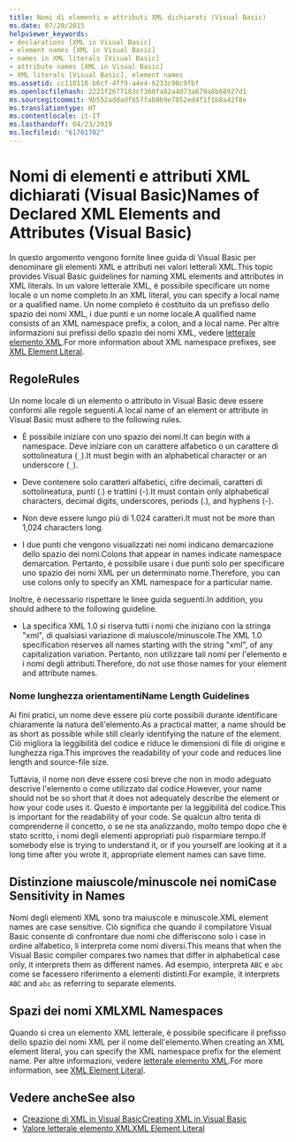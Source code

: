 ```yaml
---
title: Nomi di elementi e attributi XML dichiarati (Visual Basic)
ms.date: 07/20/2015
helpviewer_keywords:
- declarations [XML in Visual Basic]
- element names [XML in Visual Basic]
- names in XML literals [Visual Basic]
- attribute names [XML in Visual Basic]
- XML literals [Visual Basic], element names
ms.assetid: cc110118-b6cf-4ff9-a4e4-6233c90c9fbf
ms.openlocfilehash: 2221f2677183cf360fa82a4d73a679a8b68927d1
ms.sourcegitcommit: 9b552addadfb57fab0b9e7852ed4f1f1b8a42f8e
ms.translationtype: HT
ms.contentlocale: it-IT
ms.lasthandoff: 04/23/2019
ms.locfileid: "61761702"
---
```

# <a name="names-of-declared-xml-elements-and-attributes-visual-basic"></a><span data-ttu-id="338cb-102">Nomi di elementi e attributi XML dichiarati (Visual Basic)</span><span class="sxs-lookup"><span data-stu-id="338cb-102">Names of Declared XML Elements and Attributes (Visual Basic)</span></span>
<span data-ttu-id="338cb-103">In questo argomento vengono fornite linee guida di Visual Basic per denominare gli elementi XML e attributi nei valori letterali XML.</span><span class="sxs-lookup"><span data-stu-id="338cb-103">This topic provides Visual Basic guidelines for naming XML elements and attributes in XML literals.</span></span>  <span data-ttu-id="338cb-104">In un valore letterale XML, è possibile specificare un nome locale o un nome completo.</span><span class="sxs-lookup"><span data-stu-id="338cb-104">In an XML literal, you can specify a local name or a qualified name.</span></span> <span data-ttu-id="338cb-105">Un nome completo è costituito da un prefisso dello spazio dei nomi XML, i due punti e un nome locale.</span><span class="sxs-lookup"><span data-stu-id="338cb-105">A qualified name consists of an XML namespace prefix, a colon, and a local name.</span></span> <span data-ttu-id="338cb-106">Per altre informazioni sui prefissi dello spazio dei nomi XML, vedere [letterale elemento XML](../../../../visual-basic/language-reference/xml-literals/xml-element-literal.md).</span><span class="sxs-lookup"><span data-stu-id="338cb-106">For more information about XML namespace prefixes, see [XML Element Literal](../../../../visual-basic/language-reference/xml-literals/xml-element-literal.md).</span></span>  
  
## <a name="rules"></a><span data-ttu-id="338cb-107">Regole</span><span class="sxs-lookup"><span data-stu-id="338cb-107">Rules</span></span>  
 <span data-ttu-id="338cb-108">Un nome locale di un elemento o attributo in Visual Basic deve essere conformi alle regole seguenti.</span><span class="sxs-lookup"><span data-stu-id="338cb-108">A local name of an element or attribute in Visual Basic must adhere to the following rules.</span></span>  
  
- <span data-ttu-id="338cb-109">È possibile iniziare con uno spazio dei nomi.</span><span class="sxs-lookup"><span data-stu-id="338cb-109">It can begin with a namespace.</span></span> <span data-ttu-id="338cb-110">Deve iniziare con un carattere alfabetico o un carattere di sottolineatura (`_`).</span><span class="sxs-lookup"><span data-stu-id="338cb-110">It must begin with an alphabetical character or an underscore (`_`).</span></span>  
  
- <span data-ttu-id="338cb-111">Deve contenere solo caratteri alfabetici, cifre decimali, caratteri di sottolineatura, punti (.) e trattini (-).</span><span class="sxs-lookup"><span data-stu-id="338cb-111">It must contain only alphabetical characters, decimal digits, underscores, periods (.), and hyphens (-).</span></span>  
  
- <span data-ttu-id="338cb-112">Non deve essere lungo più di 1.024 caratteri.</span><span class="sxs-lookup"><span data-stu-id="338cb-112">It must not be more than 1,024 characters long.</span></span>  
  
- <span data-ttu-id="338cb-113">I due punti che vengono visualizzati nei nomi indicano demarcazione dello spazio dei nomi.</span><span class="sxs-lookup"><span data-stu-id="338cb-113">Colons that appear in names indicate namespace demarcation.</span></span> <span data-ttu-id="338cb-114">Pertanto, è possibile usare i due punti solo per specificare uno spazio dei nomi XML per un determinato nome.</span><span class="sxs-lookup"><span data-stu-id="338cb-114">Therefore, you can use colons only to specify an XML namespace for a particular name.</span></span>  
  
 <span data-ttu-id="338cb-115">Inoltre, è necessario rispettare le linee guida seguenti.</span><span class="sxs-lookup"><span data-stu-id="338cb-115">In addition, you should adhere to the following guideline.</span></span>  
  
- <span data-ttu-id="338cb-116">La specifica XML 1.0 si riserva tutti i nomi che iniziano con la stringa "xml", di qualsiasi variazione di maiuscole/minuscole.</span><span class="sxs-lookup"><span data-stu-id="338cb-116">The XML 1.0 specification reserves all names starting with the string "xml", of any capitalization variation.</span></span> <span data-ttu-id="338cb-117">Pertanto, non utilizzare tali nomi per l'elemento e i nomi degli attributi.</span><span class="sxs-lookup"><span data-stu-id="338cb-117">Therefore, do not use those names for your element and attribute names.</span></span>  
  
### <a name="name-length-guidelines"></a><span data-ttu-id="338cb-118">Nome lunghezza orientamenti</span><span class="sxs-lookup"><span data-stu-id="338cb-118">Name Length Guidelines</span></span>  
 <span data-ttu-id="338cb-119">Ai fini pratici, un nome deve essere più corte possibili durante identificare chiaramente la natura dell'elemento.</span><span class="sxs-lookup"><span data-stu-id="338cb-119">As a practical matter, a name should be as short as possible while still clearly identifying the nature of the element.</span></span> <span data-ttu-id="338cb-120">Ciò migliora la leggibilità del codice e riduce le dimensioni di file di origine e lunghezza riga.</span><span class="sxs-lookup"><span data-stu-id="338cb-120">This improves the readability of your code and reduces line length and source-file size.</span></span>  
  
 <span data-ttu-id="338cb-121">Tuttavia, il nome non deve essere così breve che non in modo adeguato descrive l'elemento o come utilizzato dal codice.</span><span class="sxs-lookup"><span data-stu-id="338cb-121">However, your name should not be so short that it does not adequately describe the element or how your code uses it.</span></span> <span data-ttu-id="338cb-122">Questo è importante per la leggibilità del codice.</span><span class="sxs-lookup"><span data-stu-id="338cb-122">This is important for the readability of your code.</span></span> <span data-ttu-id="338cb-123">Se qualcun altro tenta di comprenderne il concetto, o se ne sta analizzando, molto tempo dopo che è stato scritto, i nomi degli elementi appropriati può risparmiare tempo.</span><span class="sxs-lookup"><span data-stu-id="338cb-123">If somebody else is trying to understand it, or if you yourself are looking at it a long time after you wrote it, appropriate element names can save time.</span></span>  
  
## <a name="case-sensitivity-in-names"></a><span data-ttu-id="338cb-124">Distinzione maiuscole/minuscole nei nomi</span><span class="sxs-lookup"><span data-stu-id="338cb-124">Case Sensitivity in Names</span></span>  
 <span data-ttu-id="338cb-125">Nomi degli elementi XML sono tra maiuscole e minuscole.</span><span class="sxs-lookup"><span data-stu-id="338cb-125">XML element names are case sensitive.</span></span> <span data-ttu-id="338cb-126">Ciò significa che quando il compilatore Visual Basic consente di confrontare due nomi che differiscono solo i case in ordine alfabetico, li interpreta come nomi diversi.</span><span class="sxs-lookup"><span data-stu-id="338cb-126">This means that when the Visual Basic compiler compares two names that differ in alphabetical case only, it interprets them as different names.</span></span> <span data-ttu-id="338cb-127">Ad esempio, interpreta `ABC` e `abc` come se facessero riferimento a elementi distinti.</span><span class="sxs-lookup"><span data-stu-id="338cb-127">For example, it interprets `ABC` and `abc` as referring to separate elements.</span></span>  
  
## <a name="xml-namespaces"></a><span data-ttu-id="338cb-128">Spazi dei nomi XML</span><span class="sxs-lookup"><span data-stu-id="338cb-128">XML Namespaces</span></span>  
 <span data-ttu-id="338cb-129">Quando si crea un elemento XML letterale, è possibile specificare il prefisso dello spazio dei nomi XML per il nome dell'elemento.</span><span class="sxs-lookup"><span data-stu-id="338cb-129">When creating an XML element literal, you can specify the XML namespace prefix for the element name.</span></span> <span data-ttu-id="338cb-130">Per altre informazioni, vedere [letterale elemento XML](../../../../visual-basic/language-reference/xml-literals/xml-element-literal.md).</span><span class="sxs-lookup"><span data-stu-id="338cb-130">For more information, see [XML Element Literal](../../../../visual-basic/language-reference/xml-literals/xml-element-literal.md).</span></span>  
  
## <a name="see-also"></a><span data-ttu-id="338cb-131">Vedere anche</span><span class="sxs-lookup"><span data-stu-id="338cb-131">See also</span></span>

- [<span data-ttu-id="338cb-132">Creazione di XML in Visual Basic</span><span class="sxs-lookup"><span data-stu-id="338cb-132">Creating XML in Visual Basic</span></span>](../../../../visual-basic/programming-guide/language-features/xml/creating-xml.md)
- [<span data-ttu-id="338cb-133">Valore letterale elemento XML</span><span class="sxs-lookup"><span data-stu-id="338cb-133">XML Element Literal</span></span>](../../../../visual-basic/language-reference/xml-literals/xml-element-literal.md)
